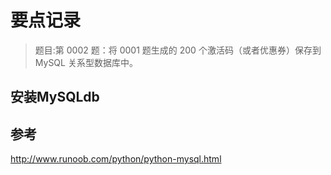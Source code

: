 # 要点记录

> 题目:第 0002 题：将 0001 题生成的 200 个激活码（或者优惠券）保存到 MySQL 关系型数据库中。

## 安装MySQLdb

## 参考

http://www.runoob.com/python/python-mysql.html


